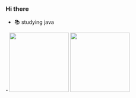 ### Hi there 

- 📚 studying java
<div>
- <img height="160em" src="https://github-readme-stats.vercel.app/api?username=emellykesia&show_icons=true&theme=tokyonight&include_all_commits=true&count_private=true"/>
<img height="160em" src="https://github-readme-stats.vercel.app/api/top-langs/?username=emellykesia&layout=compact&langs_count=16&theme=tokyonight"/>



